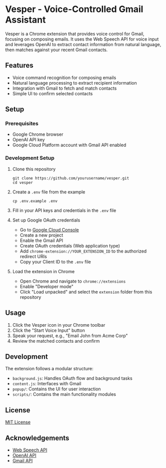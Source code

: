 # Vesper - Voice-Controlled Gmail Assistant

Vesper is a Chrome extension that provides voice control for Gmail, focusing on composing emails. It uses the Web Speech API for voice input and leverages OpenAI to extract contact information from natural language, then matches against your recent Gmail contacts.

## Features

- Voice command recognition for composing emails
- Natural language processing to extract recipient information
- Integration with Gmail to fetch and match contacts
- Simple UI to confirm selected contacts

## Setup

### Prerequisites

- Google Chrome browser
- OpenAI API key
- Google Cloud Platform account with Gmail API enabled

### Development Setup

1. Clone this repository
   ```
   git clone https://github.com/yourusername/vesper.git
   cd vesper
   ```

2. Create a `.env` file from the example
   ```
   cp .env.example .env
   ```

3. Fill in your API keys and credentials in the `.env` file

4. Set up Google OAuth credentials
   - Go to [Google Cloud Console](https://console.cloud.google.com/)
   - Create a new project
   - Enable the Gmail API
   - Create OAuth credentials (Web application type)
   - Add `chrome-extension://YOUR_EXTENSION_ID` to the authorized redirect URIs
   - Copy your Client ID to the `.env` file

5. Load the extension in Chrome
   - Open Chrome and navigate to `chrome://extensions`
   - Enable "Developer mode"
   - Click "Load unpacked" and select the `extension` folder from this repository

## Usage

1. Click the Vesper icon in your Chrome toolbar
2. Click the "Start Voice Input" button
3. Speak your request, e.g., "Email John from Acme Corp"
4. Review the matched contacts and confirm

## Development

The extension follows a modular structure:
- `background.js`: Handles OAuth flow and background tasks
- `content.js`: Interfaces with Gmail
- `popup/`: Contains the UI for user interaction
- `scripts/`: Contains the main functionality modules

## License

[MIT License](LICENSE)

## Acknowledgements

- [Web Speech API](https://developer.mozilla.org/en-US/docs/Web/API/Web_Speech_API)
- [OpenAI API](https://platform.openai.com/)
- [Gmail API](https://developers.google.com/gmail/api) 
